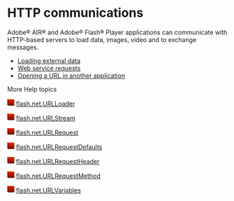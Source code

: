 # HTTP communications

Adobe® AIR® and Adobe® Flash® Player applications can communicate with
HTTP-based servers to load data, images, video and to exchange messages.

- [Loading external data](./loading-external-data.md)
- [Web service requests](./web-service-requests/index.md)
- [Opening a URL in another application](./opening-a-url-in-another-application.md)

More Help topics

![](../../img/flashplatformLinkIndicator.png)
[flash.net.URLLoader](https://airsdk.dev/reference/actionscript/3.0/flash/net/URLLoader.html)

![](../../img/flashplatformLinkIndicator.png)
[flash.net.URLStream](https://airsdk.dev/reference/actionscript/3.0/flash/net/URLStream.html)

![](../../img/flashplatformLinkIndicator.png)
[flash.net.URLRequest](https://airsdk.dev/reference/actionscript/3.0/flash/net/URLRequest.html)

![](../../img/flashplatformLinkIndicator.png)
[flash.net.URLRequestDefaults](https://airsdk.dev/reference/actionscript/3.0/flash/net/URLRequestDefaults.html)

![](../../img/flashplatformLinkIndicator.png)
[flash.net.URLRequestHeader](https://airsdk.dev/reference/actionscript/3.0/flash/net/URLRequestHeader.html)

![](../../img/flashplatformLinkIndicator.png)
[flash.net.URLRequestMethod](https://airsdk.dev/reference/actionscript/3.0/flash/net/URLRequestMethod.html)

![](../../img/flashplatformLinkIndicator.png)
[flash.net.URLVariables](https://airsdk.dev/reference/actionscript/3.0/flash/net/URLVariables.html)
